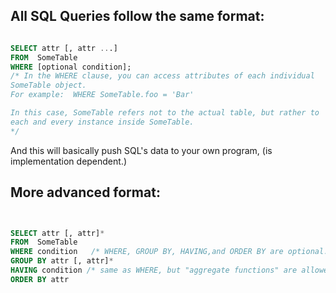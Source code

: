 

## All SQL Queries follow the same format:
```sql

SELECT attr [, attr ...] 
FROM  SomeTable
WHERE [optional condition];
/* In the WHERE clause, you can access attributes of each individual
SomeTable object.
For example:  WHERE SomeTable.foo = 'Bar'

In this case, SomeTable refers not to the actual table, but rather to
each and every instance inside SomeTable.
*/
```
And this will basically push SQL's data to your own program,
(is implementation dependent.)


## More advanced format:
```SQL 


SELECT attr [, attr]* 
FROM  SomeTable
WHERE condition   /* WHERE, GROUP BY, HAVING,and ORDER BY are optional. */
GROUP BY attr [, attr]* 
HAVING condition /* same as WHERE, but "aggregate functions" are allowed. */
ORDER BY attr

```
